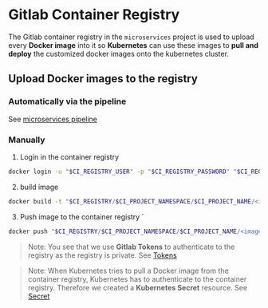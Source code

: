 # Gitlab Container Registry

The Gitlab container registry in the `microservices` project is used to upload every **Docker image** into it so **Kubernetes** can use these images to **pull and deploy** the customized docker images onto the kubernetes cluster.
## Upload Docker images to the registry
### Automatically via the pipeline
See [microservices pipeline](https://gitlab.rlp.net/groups/top/24s/secplay/-/wikis/Pipelines#microservices-pipeline)
### Manually
1. Login in the container registry
```bash
docker login -u "$CI_REGISTRY_USER" -p "$CI_REGISTRY_PASSWORD" "$CI_REGISTRY"
```
2. build image
```bash
docker build -t "$CI_REGISTRY/$CI_PROJECT_NAMESPACE/$CI_PROJECT_NAME/<image_name>" "/path/to/directory"
```
3. Push image to the container registry `
```bash
docker push "$CI_REGISTRY/$CI_PROJECT_NAMESPACE/$CI_PROJECT_NAME/<image_name>"
```
> Note: You see that we use **Gitlab Tokens** to authenticate to the registry as the registry is private.
See [Tokens]()

> Note: When Kubernetes tries to pull a Docker image from the container registry, Kubernetes has to authenticate to the container registry. Therefore we created a **Kubernetes Secret** resource. See [Secret]()



